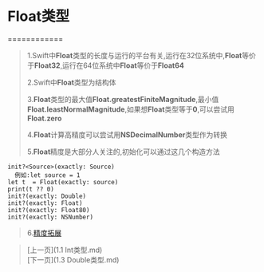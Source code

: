 
# Float类型
============

> 1.Swift中**Float**类型的长度与运行的平台有关,运行在32位系统中,**Float**等价于**Float32**,运行在64位系统中**Float**等价于**Float64**
> 
> 2.Swift中**Float**类型为结构体
> 
> 3.**Float**类型的最大值**Float.greatestFiniteMagnitude**,最小值**Float.leastNormalMagnitude**,如果想**Float**类型等于**0**,可以尝试用**Float.zero**
> 
> 4.**Float**计算高精度可以尝试用**NSDecimalNumber**类型作为转换
> 
> 5.**Float**精度是大部分人关注的,初始化可以通过这几个构造方法
> 
> 
    init?<Source>(exactly: Source) 
      例如:let source = 1
    let t  = Float(exactly: source)
    print(t ?? 0)
    init?(exactly: Double)
    init?(exactly: Float)
    init?(exactly: Float80)
    init?(exactly: NSNumber)
> 
> 
> 6.[精度拓展](./Code/NSDecimalNumber+YTExtension.swift)

> [上一页](1.1 Int类型.md)  
> [下一页](1.3 Double类型.md)

